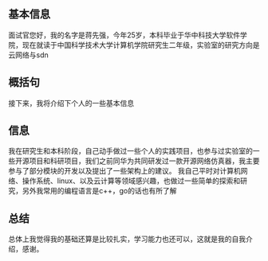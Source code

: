 ## 基本信息
面试官您好，我的名字是蒋先强，今年25岁，本科毕业于华中科技大学软件学院，现在就读于中国科学技术大学计算机学院研究生二年级，实验室的研究方向是云网络与sdn  
## 概括句
接下来，我将介绍下个人的一些基本信息
## 信息
我在研究生和本科阶段，自己动手做过一些个人的实践项目，也参与过实验室的一些开源项目和科研项目，我们之前同华为共同研发过一款开源网络仿真器，我主要参与了部分模块的开发以及提出了一些架构上的建议。
我自己平时对计算机网络、操作系统、linux、以及云计算等领域感兴趣，也做过一些简单的探索和研究，另外我常用的编程语言是c++，go的话也有所了解
## 总结
总体上我觉得我的基础还算是比较扎实，学习能力也还可以，这就是我的自我介绍，感谢。